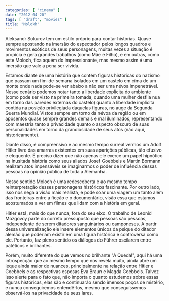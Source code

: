 ```yaml
---
categories: [ "cinema" ]
date: "2012-04-20"
tags: [ "draft", "movies" ]
title: "Molokh"
---
```

Aleksandr Sokurov tem um estilo próprio para contar histórias. Quase
sempre apostando na imersão do espectador pelos longos quadros e
movimentos exóticos de seus personagens, muitas vezes a situação é
propícia e gera grandes trabalhos (como Mãe e Filho), e em outras,
como este Moloch, fica aquém do impressionante, mas mesmo assim é uma
imersão que vale a pena ser vivida.

Estamos diante de uma história que contém figuras históricas do nazismo
que passam um fim-de-semana isolados em um castelo em cima de um monte
onde nada pode-se ver abaixo a não ser uma névoa impenetrável. Nesse
cenário podemos notar tanto a liberdade explícita do ambiente (como
pode ser visto na primeira tomada, quando uma mulher desfila nua em torno
das paredes externas do castelo) quanto a liberdade implícita contida
na posição privilegiada daquelas figuras, no auge da Segunda Guerra
Mundial. Vistos sempre em torno da névoa da região ou em aposentos
quase sempre grandes demais e mal iluminados, representando com maestria
tanto a privacidade quanto o aspecto obscuro de suas personalidades em
torno da grandiosidade de seus atos (não aqui, historicamente).

Diante disso, é compreensivo e ao mesmo tempo surreal vermos um Adolf
Hitler livre das amarras existentes em suas aparições públicas,
tão efusivo e eloquente. É preciso dizer que não apenas ele exerce um
papel hipnótico na inusitada história como seus aliados Josef Goebbels
e Martin Bormann realizam atos impensáveis se imaginarmos o poder de
influência dessas pessoas na opinião pública de toda a Alemanha.

Nesse sentido Moloch é uma redescoberta e ao mesmo tempo
reinterpretação desses personagens históricos fascinante. Por outro
lado, isso nos nega a visão mais realista, e pode soar uma viagem um
tanto além das fronteiras entre a ficção e o documentário, visão
essa que estamos acostumados a ver em filmes que lidam com a história
em geral.

Hitler está, mais do que nunca, fora do seu eixo. O trabalho de
Leonid Mozgovoy parte do correto pressuposto que pessoas são pessoas,
independente de serem ditadores sanguinários ou camponeses. A partir
dessa universalização ele insere elementos únicos da psique do ditador
alemão que poderiam existir em uma figura histórica e controversa como
ele. Portanto, faz pleno sentido os diálogos do Führer oscilarem entre
patéticos e brilhantes.

Porém, muito diferente do que vemos no brilhante "A Queda!", aqui há
uma introspecção que ao mesmo tempo que nos revela muito, ainda abre um
leque ainda maior de nuances, principalmente na relação entre Hitler
e Goebbels e as respectivas esposas Eva Braun e Magda Goebbels. Talvez
isso alerte para o fato que, não importa o quanto estudemos sobre essas
figuras históricas, elas são e continuarão sendo imensos poços de
mistério, e nunca conseguiremos entendê-los, mesmo que conseguíssemos
observá-los na privacidade de seus lares.

